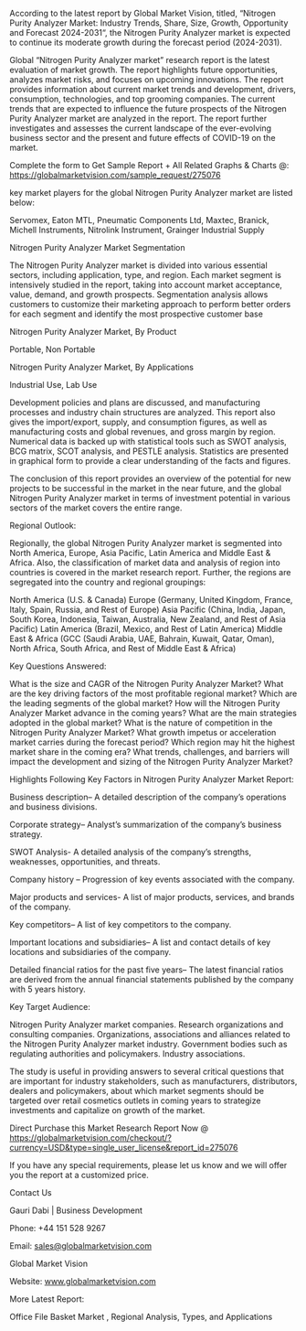 According to the latest report by Global Market Vision, titled, “Nitrogen Purity Analyzer Market: Industry Trends, Share, Size, Growth, Opportunity and Forecast 2024-2031“, the Nitrogen Purity Analyzer market is expected to continue its moderate growth during the forecast period (2024-2031).

Global “Nitrogen Purity Analyzer market” research report is the latest evaluation of market growth. The report highlights future opportunities, analyzes market risks, and focuses on upcoming innovations. The report provides information about current market trends and development, drivers, consumption, technologies, and top grooming companies. The current trends that are expected to influence the future prospects of the Nitrogen Purity Analyzer market are analyzed in the report. The report further investigates and assesses the current landscape of the ever-evolving business sector and the present and future effects of COVID-19 on the market.

Complete the form to Get Sample Report + All Related Graphs & Charts @: https://globalmarketvision.com/sample_request/275076

key market players for the global Nitrogen Purity Analyzer market are listed below:

Servomex, Eaton MTL, Pneumatic Components Ltd, Maxtec, Branick, Michell Instruments, Nitrolink Instrument, Grainger Industrial Supply

Nitrogen Purity Analyzer Market Segmentation

The Nitrogen Purity Analyzer market is divided into various essential sectors, including application, type, and region. Each market segment is intensively studied in the report, taking into account market acceptance, value, demand, and growth prospects. Segmentation analysis allows customers to customize their marketing approach to perform better orders for each segment and identify the most prospective customer base

Nitrogen Purity Analyzer Market, By Product

Portable, Non Portable

Nitrogen Purity Analyzer Market, By Applications

Industrial Use, Lab Use

Development policies and plans are discussed, and manufacturing processes and industry chain structures are analyzed. This report also gives the import/export, supply, and consumption figures, as well as manufacturing costs and global revenues, and gross margin by region. Numerical data is backed up with statistical tools such as SWOT analysis, BCG matrix, SCOT analysis, and PESTLE analysis. Statistics are presented in graphical form to provide a clear understanding of the facts and figures.

The conclusion of this report provides an overview of the potential for new projects to be successful in the market in the near future, and the global Nitrogen Purity Analyzer market in terms of investment potential in various sectors of the market covers the entire range.

Regional Outlook:

Regionally, the global Nitrogen Purity Analyzer market is segmented into North America, Europe, Asia Pacific, Latin America and Middle East & Africa. Also, the classification of market data and analysis of region into countries is covered in the market research report. Further, the regions are segregated into the country and regional groupings:

North America (U.S. & Canada)
Europe (Germany, United Kingdom, France, Italy, Spain, Russia, and Rest of Europe)
Asia Pacific (China, India, Japan, South Korea, Indonesia, Taiwan, Australia, New Zealand, and Rest of Asia Pacific)
Latin America (Brazil, Mexico, and Rest of Latin America)
Middle East & Africa (GCC (Saudi Arabia, UAE, Bahrain, Kuwait, Qatar, Oman), North Africa, South Africa, and Rest of Middle East & Africa)

Key Questions Answered:

What is the size and CAGR of the Nitrogen Purity Analyzer Market?
What are the key driving factors of the most profitable regional market?
Which are the leading segments of the global market?
How will the Nitrogen Purity Analyzer Market advance in the coming years?
What are the main strategies adopted in the global market?
What is the nature of competition in the Nitrogen Purity Analyzer Market?
What growth impetus or acceleration market carries during the forecast period?
Which region may hit the highest market share in the coming era?
What trends, challenges, and barriers will impact the development and sizing of the Nitrogen Purity Analyzer Market?

Highlights Following Key Factors in Nitrogen Purity Analyzer Market Report:

Business description– A detailed description of the company’s operations and business divisions.

Corporate strategy– Analyst’s summarization of the company’s business strategy.

SWOT Analysis- A detailed analysis of the company’s strengths, weaknesses, opportunities, and threats.

Company history – Progression of key events associated with the company.

Major products and services- A list of major products, services, and brands of the company.

Key competitors– A list of key competitors to the company.

Important locations and subsidiaries– A list and contact details of key locations and subsidiaries of the company.

Detailed financial ratios for the past five years– The latest financial ratios are derived from the annual financial statements published by the company with 5 years history.

Key Target Audience:

Nitrogen Purity Analyzer market companies.
Research organizations and consulting companies.
Organizations, associations and alliances related to the Nitrogen Purity Analyzer market industry.
Government bodies such as regulating authorities and policymakers.
Industry associations.

The study is useful in providing answers to several critical questions that are important for industry stakeholders, such as manufacturers, distributors, dealers and policymakers, about which market segments should be targeted over retail cosmetics outlets in coming years to strategize investments and capitalize on growth of the market.

Direct Purchase this Market Research Report Now @ https://globalmarketvision.com/checkout/?currency=USD&type=single_user_license&report_id=275076

If you have any special requirements, please let us know and we will offer you the report at a customized price.

Contact Us

Gauri Dabi | Business Development

Phone: +44 151 528 9267

Email: sales@globalmarketvision.com

Global Market Vision

Website: www.globalmarketvision.com




More Latest Report:

Office File Basket Market , Regional Analysis, Types, and Applications
